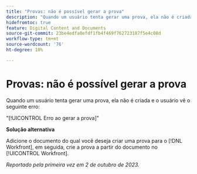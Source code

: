 ```yaml
---
title: "Provas: não é possível gerar a prova"
description: "Quando um usuário tenta gerar uma prova, ela não é criada e o usuário vê um erro."
hidefromtoc: true
feature: Digital Content and Documents
source-git-commit: 23be4edfa0efdf1fb4f469f762723187f5e4c08d
workflow-type: tm+mt
source-wordcount: '76'
ht-degree: 10%

---
```



# Provas: não é possível gerar a prova

Quando um usuário tenta gerar uma prova, ela não é criada e o usuário vê o seguinte erro:

&quot;[!UICONTROL Erro ao gerar a prova]&quot;

**Solução alternativa**

Adicione o documento do qual você deseja criar uma prova para o [!DNL Workfront], em seguida, crie a prova a partir do documento no [!UICONTROL Workfront].

_Reportado pela primeira vez em 2 de outubro de 2023._
